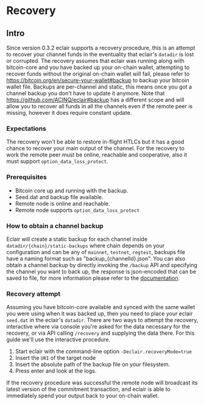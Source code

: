 # Recovery

## Intro

Since version 0.3.2 eclair supports a recovery procedure, this is an attempt to recover your channel
funds in the eventuality that eclair's `datadir` is lost or corrupted. The recovery assumes that eclair was running 
along with bitcoin-core and you have backed up your on-chain wallet, attempting to recover funds without the original
on-chain wallet will fail, please refer to https://bitcoin.org/en/secure-your-wallet#backup to backup your bitcoin 
wallet file. Backups are per-channel and static, this means once you got a channel backup you don't have to update 
it anymore. Note that https://github.com/ACINQ/eclair#backup has a different scope and will allow you to recover all
funds in all the channels even if the remote peer is missing, however it does require constant update. 


### Expectations

The recovery won't be able to restore in-flight HTLCs but it has a good chance to recover your main output of the channel.
For the recovery to work the remote peer must be online, reachable and cooperative, also it must support `option_data_loss_protect`.


### Prerequisites

- Bitcoin core up and running with the backup.
- Seed.dat and backup file available.
- Remote node is online and reachable.
- Remote node supports `option_data_loss_protect`

### How to obtain a channel backup

Eclair will create a static backup for each channel inside `datadir/{chain}/static-backups` where chain depends on your 
configuration and can be any of `mainnet`, `testnet`, `regtest`, backups file have a naming format such as "backup_{channelId}.json".
You can also obtain a channel backup by directly invoking the `/backup` API and specifying the channel you want to back up,
the response is json-encoded that can be saved to file, for more information please refer to the [documentation](https://acinq.github.com/eclair).


### Recovery attempt

Assuming you have bitcoin-core available and synced with the same wallet you were using when it was backed up, then 
you need to place your eclair `seed.dat` in the eclair's `datadir`. There are two ways to attempt the recovery, interactive
where via console you're asked for the data necessary for the recovery, or via API calling `/recovery` and supplying the data
there. For this guide we'll use the interactive procedure.


1. Start eclair with the command-line option `-Declair.recoveryMode=true`
2. Insert the `URI` of the target node
3. Insert the absolute path of the backup file on your filesystem.
4. Press enter and look at the logs.

If the recovery procedure was successful the remote node will broadcast its latest version of the commitment transaction,
and eclair is able to immediately spend your output back to your on-chain wallet.